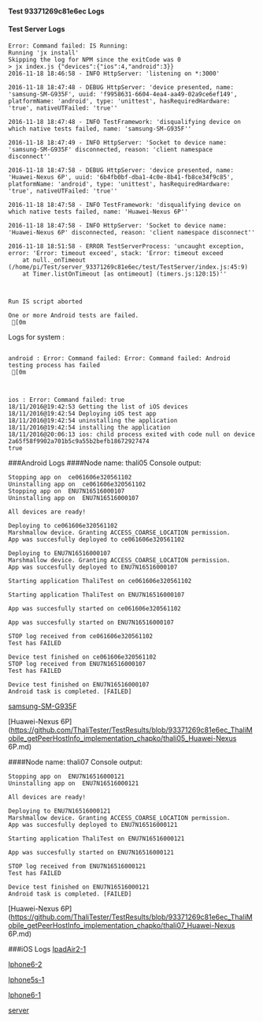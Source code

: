 #### Test 93371269c81e6ec Logs

#### Test Server Logs
```
Error: Command failed: IS Running:
Running 'jx install'
Skipping the log for NPM since the exitCode was 0
> jx index.js {"devices":{"ios":4,"android":3}}
2016-11-18 18:46:58 - INFO HttpServer: 'listening on *:3000'

2016-11-18 18:47:48 - DEBUG HttpServer: 'device presented, name: 'samsung-SM-G935F', uuid: 'f9958631-6604-4ea4-aa49-02a9ce6ef149', platformName: 'android', type: 'unittest', hasRequiredHardware: 'true', nativeUTFailed: 'true''

2016-11-18 18:47:48 - INFO TestFramework: 'disqualifying device on which native tests failed, name: 'samsung-SM-G935F''

2016-11-18 18:47:49 - INFO HttpServer: 'Socket to device name: 'samsung-SM-G935F' disconnected, reason: 'client namespace disconnect''

2016-11-18 18:47:58 - DEBUG HttpServer: 'device presented, name: 'Huawei-Nexus 6P', uuid: '6b4fb0bf-dba1-4c0e-8b41-fb8ce34f9c85', platformName: 'android', type: 'unittest', hasRequiredHardware: 'true', nativeUTFailed: 'true''

2016-11-18 18:47:58 - INFO TestFramework: 'disqualifying device on which native tests failed, name: 'Huawei-Nexus 6P''

2016-11-18 18:47:58 - INFO HttpServer: 'Socket to device name: 'Huawei-Nexus 6P' disconnected, reason: 'client namespace disconnect''

2016-11-18 18:51:58 - ERROR TestServerProcess: 'uncaught exception, error: 'Error: timeout exceed', stack: 'Error: timeout exceed
    at null._onTimeout (/home/pi/Test/server_93371269c81e6ec/test/TestServer/index.js:45:9)
    at Timer.listOnTimeout [as ontimeout] (timers.js:120:15)''


 
Run IS script aborted
 
One or more Android tests are failed.
 [0m

```


Logs for system : 
```

android : Error: Command failed: Error: Command failed: Android testing process has failed
 [0m



ios : Error: Command failed: true
18/11/2016@19:42:53 Getting the list of iOS devices 
18/11/2016@19:42:54 Deploying iOS test app 
18/11/2016@19:42:54 uninstalling the application 
18/11/2016@19:42:54 installing the application 
18/11/2016@20:06:13 ios: child process exited with code null on device 2a65f58f9902a701b5c9a55b2befb18672927474 
true

```
###Android Logs
####Node name: thali05
Console output:
```
Stopping app on  ce061606e320561102
Uninstalling app on  ce061606e320561102
Stopping app on  ENU7N16516000107
Uninstalling app on  ENU7N16516000107

All devices are ready!

Deploying to ce061606e320561102
Marshmallow device. Granting ACCESS_COARSE_LOCATION permission.
App was succesfully deployed to ce061606e320561102

Deploying to ENU7N16516000107
Marshmallow device. Granting ACCESS_COARSE_LOCATION permission.
App was succesfully deployed to ENU7N16516000107

Starting application ThaliTest on ce061606e320561102

Starting application ThaliTest on ENU7N16516000107

App was succesfully started on ce061606e320561102

App was succesfully started on ENU7N16516000107

STOP log received from ce061606e320561102
Test has FAILED

Device test finished on ce061606e320561102 
STOP log received from ENU7N16516000107
Test has FAILED

Device test finished on ENU7N16516000107 
Android task is completed. [FAILED]
```
[samsung-SM-G935F](https://github.com/ThaliTester/TestResults/blob/93371269c81e6ec_ThaliMobile_getPeerHostInfo_implementation_chapko/thali05_samsung-SM-G935F.md)

[Huawei-Nexus 6P](https://github.com/ThaliTester/TestResults/blob/93371269c81e6ec_ThaliMobile_getPeerHostInfo_implementation_chapko/thali05_Huawei-Nexus 6P.md)

####Node name: thali07
Console output:
```
Stopping app on  ENU7N16516000121
Uninstalling app on  ENU7N16516000121

All devices are ready!

Deploying to ENU7N16516000121
Marshmallow device. Granting ACCESS_COARSE_LOCATION permission.
App was succesfully deployed to ENU7N16516000121

Starting application ThaliTest on ENU7N16516000121

App was succesfully started on ENU7N16516000121

STOP log received from ENU7N16516000121
Test has FAILED

Device test finished on ENU7N16516000121 
Android task is completed. [FAILED]
```
[Huawei-Nexus 6P](https://github.com/ThaliTester/TestResults/blob/93371269c81e6ec_ThaliMobile_getPeerHostInfo_implementation_chapko/thali07_Huawei-Nexus 6P.md)


###iOS Logs
[IpadAir2-1](https://github.com/ThaliTester/TestResults/blob/93371269c81e6ec_ThaliMobile_getPeerHostInfo_implementation_chapko/iOS_IpadAir2-1.md)

[Iphone6-2](https://github.com/ThaliTester/TestResults/blob/93371269c81e6ec_ThaliMobile_getPeerHostInfo_implementation_chapko/iOS_Iphone6-2.md)

[Iphone5s-1](https://github.com/ThaliTester/TestResults/blob/93371269c81e6ec_ThaliMobile_getPeerHostInfo_implementation_chapko/iOS_Iphone5s-1.md)

[Iphone6-1](https://github.com/ThaliTester/TestResults/blob/93371269c81e6ec_ThaliMobile_getPeerHostInfo_implementation_chapko/iOS_Iphone6-1.md)

[server](https://github.com/ThaliTester/TestResults/blob/93371269c81e6ec_ThaliMobile_getPeerHostInfo_implementation_chapko/iOS_server.md)




